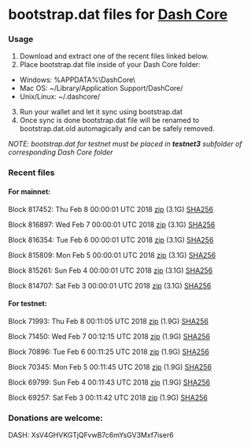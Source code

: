 # bootstrap.dat files for [Dash Core](https://www.dash.org)

### Usage

1. Download and extract one of the recent files linked below.
2. Place bootstrap.dat file inside of your Dash Core folder:
 - Windows: %APPDATA%\DashCore\
 - Mac OS: ~/Library/Application Support/DashCore/
 - Unix/Linux: ~/.dashcore/
3. Run your wallet and let it sync using bootstrap.dat
4. Once sync is done bootstrap.dat file will be renamed to bootstrap.dat.old automagically and can be safely removed.

_NOTE: bootstrap.dat for testnet must be placed in **testnet3** subfolder of corresponding Dash Core folder_

### Recent files

#### For mainnet:

Block 817452: Thu Feb  8 00:00:01 UTC 2018 [zip](https://dash-bootstrap.ams3.digitaloceanspaces.com/mainnet/2018-02-08/bootstrap.dat.zip) (3.1G) [SHA256](https://dash-bootstrap.ams3.digitaloceanspaces.com/mainnet/2018-02-08/sha256.txt)

Block 816897: Wed Feb  7 00:00:01 UTC 2018 [zip](https://dash-bootstrap.ams3.digitaloceanspaces.com/mainnet/2018-02-07/bootstrap.dat.zip) (3.1G) [SHA256](https://dash-bootstrap.ams3.digitaloceanspaces.com/mainnet/2018-02-07/sha256.txt)

Block 816354: Tue Feb  6 00:00:01 UTC 2018 [zip](https://dash-bootstrap.ams3.digitaloceanspaces.com/mainnet/2018-02-06/bootstrap.dat.zip) (3.1G) [SHA256](https://dash-bootstrap.ams3.digitaloceanspaces.com/mainnet/2018-02-06/sha256.txt)

Block 815809: Mon Feb  5 00:00:01 UTC 2018 [zip](https://dash-bootstrap.ams3.digitaloceanspaces.com/mainnet/2018-02-05/bootstrap.dat.zip) (3.1G) [SHA256](https://dash-bootstrap.ams3.digitaloceanspaces.com/mainnet/2018-02-05/sha256.txt)

Block 815261: Sun Feb  4 00:00:01 UTC 2018 [zip](https://dash-bootstrap.ams3.digitaloceanspaces.com/mainnet/2018-02-04/bootstrap.dat.zip) (3.1G) [SHA256](https://dash-bootstrap.ams3.digitaloceanspaces.com/mainnet/2018-02-04/sha256.txt)

Block 814707: Sat Feb  3 00:00:01 UTC 2018 [zip](https://dash-bootstrap.ams3.digitaloceanspaces.com/mainnet/2018-02-03/bootstrap.dat.zip) (3.1G) [SHA256](https://dash-bootstrap.ams3.digitaloceanspaces.com/mainnet/2018-02-03/sha256.txt)


#### For testnet:

Block 71993: Thu Feb  8 00:11:05 UTC 2018 [zip](https://dash-bootstrap.ams3.digitaloceanspaces.com/testnet/2018-02-08/bootstrap.dat.zip) (1.9G) [SHA256](https://dash-bootstrap.ams3.digitaloceanspaces.com/testnet/2018-02-08/sha256.txt)

Block 71450: Wed Feb  7 00:12:15 UTC 2018 [zip](https://dash-bootstrap.ams3.digitaloceanspaces.com/testnet/2018-02-07/bootstrap.dat.zip) (1.9G) [SHA256](https://dash-bootstrap.ams3.digitaloceanspaces.com/testnet/2018-02-07/sha256.txt)

Block 70896: Tue Feb  6 00:11:25 UTC 2018 [zip](https://dash-bootstrap.ams3.digitaloceanspaces.com/testnet/2018-02-06/bootstrap.dat.zip) (1.9G) [SHA256](https://dash-bootstrap.ams3.digitaloceanspaces.com/testnet/2018-02-06/sha256.txt)

Block 70345: Mon Feb  5 00:11:45 UTC 2018 [zip](https://dash-bootstrap.ams3.digitaloceanspaces.com/testnet/2018-02-05/bootstrap.dat.zip) (1.9G) [SHA256](https://dash-bootstrap.ams3.digitaloceanspaces.com/testnet/2018-02-05/sha256.txt)

Block 69799: Sun Feb  4 00:11:43 UTC 2018 [zip](https://dash-bootstrap.ams3.digitaloceanspaces.com/testnet/2018-02-04/bootstrap.dat.zip) (1.9G) [SHA256](https://dash-bootstrap.ams3.digitaloceanspaces.com/testnet/2018-02-04/sha256.txt)

Block 69257: Sat Feb  3 00:11:42 UTC 2018 [zip](https://dash-bootstrap.ams3.digitaloceanspaces.com/testnet/2018-02-03/bootstrap.dat.zip) (1.9G) [SHA256](https://dash-bootstrap.ams3.digitaloceanspaces.com/testnet/2018-02-03/sha256.txt)


### Donations are welcome:

DASH: XsV4GHVKGTjQFvwB7c6mYsGV3Mxf7iser6
